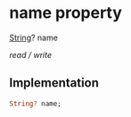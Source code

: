 


# name property







[String](https://api.flutter.dev/flutter/dart-core/String-class.html)? name
  
_<span class="feature">read / write</span>_






## Implementation

```dart
String? name;
```







